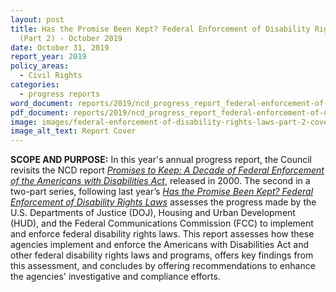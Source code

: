 ```yaml
---
layout: post
title: Has the Promise Been Kept? Federal Enforcement of Disability Rights Laws
  (Part 2) - October 2019
date: October 31, 2019
report_year: 2019
policy_areas:
  - Civil Rights
categories:
  - progress reports
word_document: reports/2019/ncd_progress_report_federal-enforcement-of-disability-rights-laws-part-2.docx
pdf_document: reports/2019/ncd_progress_report_federal-enforcement-of-disability-rights-laws-part-2.pdf
image: images/federal-enforcement-of-disability-rights-laws-part-2-cover.png
image_alt_text: Report Cover
---
```

**SCOPE AND PURPOSE:** In this year's annual progress report, the Council revisits the NCD report *[Promises to Keep: A Decade of Federal Enforcement of the Americans with Disabilities Act](https://ncd.gov/publications/2000/June272000)*, released in 2000. The second in a two-part series, following last year’s *[Has the Promise Been Kept? Federal Enforcement of Disability Rights Laws](https://ncd.gov/progressreport-publications/2018/has-promise-been-kept)* assesses the progress made by the U.S. Departments of Justice (DOJ), Housing and Urban Development (HUD), and the Federal Communications Commission (FCC) to implement and enforce federal disability rights laws. This report assesses how these agencies implement and enforce the Americans with Disabilities Act and other federal disability rights laws and programs, offers key findings from this assessment, and concludes by offering recommendations to enhance the agencies' investigative and compliance efforts.
